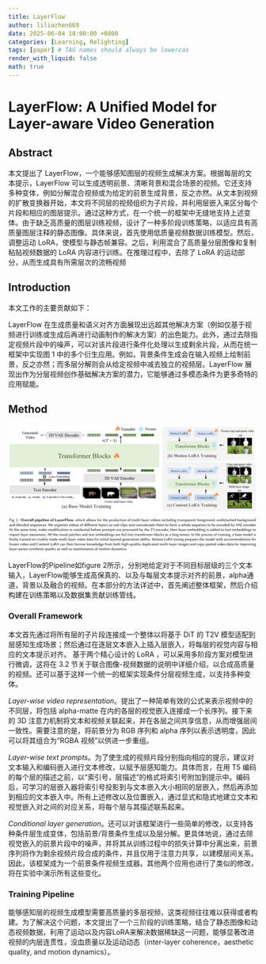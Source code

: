 ```yaml
---
title: LayerFlow
author: liliazhen669
date: 2025-06-04 18:00:00 +0800
categories: [Learning, Relighting]
tags: [paper] # TAG names should always be lowercas
render_with_liquid: false
math: true
---
```


# LayerFlow: A Unified Model for Layer-aware Video Generation

## Abstract

本文提出了 LayerFlow，一个能够感知图层的视频生成解决方案。根据每层的文本提示，LayerFlow 可以生成透明前景、清晰背景和混合场景的视频。它还支持多种变体，例如分解混合视频或为给定的前景生成背景，反之亦然。从文本到视频的扩散变换器开始，本文将不同层的视频组织为子片段，并利用层嵌入来区分每个片段和相应的图层提示。通过这种方式，在一个统一的框架中无缝地支持上述变体。由于缺乏高质量的图层训练视频，设计了一种多阶段训练策略，以适应具有高质量图层注释的静态图像。具体来说，首先使用低质量视频数据训练模型。然后，调整运动 LoRA，使模型与静态帧兼容。之后，利用混合了高质量分层图像和​​复制粘贴视频数据的 LoRA 内容进行训练。在推理过程中，去除了 LoRA 的运动部分，从而生成具有所需层次的流畅视频

## Introduction

本文工作的主要贡献如下：

LayerFlow 在生成质量和语义对齐方面展现出远超其他解决方案（例如仅基于视频进行训练或生成后再进行动画制作的解决方案）的出色能力。此外，通过去除指定视频片段中的噪声，可以对该片段进行条件化处理以生成剩余片段，从而在统一框架中实现图 1 中的多个衍生应用。例如，背景条件生成会在输入视频上绘制前景，反之亦然；而多层分解则会从给定视频中减去独立的视频层。LayerFlow 展现出作为分层视频创作基础解决方案的潜力，它能够通过多模态条件为更多奇特的应用赋能。

## Method

![fig-2](assets/img/layerflow/fig2.png)

LayerFlow的Pipeline如figure 2所示，分别地给定对于不同目标层级的三个文本输入，LayerFlow能够生成高保真的、以及与每层文本提示对齐的前景，alpha通道，背景以及融合的视频。在本部分的方法详述中，首先阐述整体框架，然后介绍构建在训练策略以及数据集贡献训练管线。

### Overall Framework

本文首先通过将所有层的子片段连接成一个整体以将基于 DiT 的 T2V 模型适配到层感知生成场景；然后通过在逐层文本嵌入上插入层嵌入，将每层的视觉内容与相应的文本提示对齐。
基于两个精心设计的 LoRA ，可以采用多阶段方案对模型进行微调，这将在 3.2 节关于联合图像-视频数据的说明中详细介绍，以合成高质量的视频。还可以基于这样一个统一的框架实现条件分层视频生成，以支持多种变体。

*Layer-wise video representation*。提出了一种简单有效的公式来表示视频中的不同层，将包括 alpha-matte 在内的各层的视觉嵌入连接成一个长序列。接下来的 3D 注意力机制将文本和视频关联起来，并在各层之间共享信息，从而增强层间一致性。需要注意的是，将前景分为 RGB 序列和 alpha 序列以表示透明度，因此可以将其组合为“RGBA 视频”以供进一步重组。

*Layer-wise text prompts*。为了使生成的视频片段分别指向相应的提示，建议对文本输入和编码嵌入进行文本修改，以赋予层感知能力。具体而言，在用 T5 编码的每个层的描述之前，以“索引号，层描述”的格式将索引号附加到提示中。编码后，可学习的层嵌入器将索引号投影到与文本嵌入大小相同的层嵌入，然后再添加到相应的文本嵌入中。所有上述修改以及位置嵌入，通过显式和隐式地建立文本和视觉嵌入对之间的对应关系，将每个层与其描述联系起来。

*Conditional layer generation*。还可以对该框架进行一些简单的修改，以支持各种条件层生成变体，包括前景/背景条件生成以及层分解。更具体地说，通过去除视觉嵌入的前景片段中的噪声，并将其从训练过程中的损失计算中分离出来，前景序列将作为剩余视频片段合成的条件，并且仅用于注意力共享，以建模层间关系。因此，该框架成为一个前景条件视频生成器。其他两个应用也进行了类似的修改，将在实验中演示所有这些变化。

### Training Pipeline

能够感知层的视频生成模型需要高质量的多层视频，这类视频往往难以获得或者构建。为了解决这个问题，本文提出了一个三阶段的训练策略，结合了静态图像和动态视频数据，利用了运动以及内容LoRA来解决数据稀缺这一问题，能够显著改进视频的内层连贯性，没血质量以及运动动态（inter-layer coherence，aesthetic quality, and motion dynamics）。


